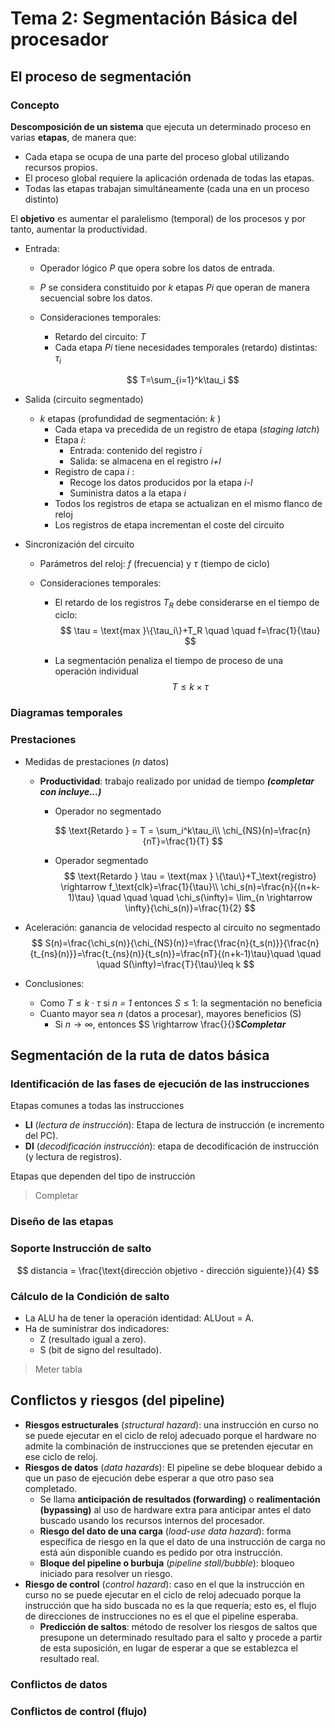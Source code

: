 # Tema 2: Segmentación Básica del procesador

## El proceso de segmentación

### Concepto

**Descomposición de un sistema** que ejecuta un determinado proceso en varias **etapas**, de manera que:

* Cada etapa se ocupa de una parte del proceso global utilizando recursos propios. 
* El proceso global requiere la aplicación ordenada de todas las etapas. 
* Todas las etapas trabajan simultáneamente (cada una en un proceso distinto)

El **objetivo** es aumentar el paralelismo (temporal) de los procesos y por tanto, aumentar la productividad.

* Entrada:

  * Operador lógico *P*  que opera sobre los datos de entrada.

  * *P* se considera constituido por *k*  etapas *Pi*  que operan de manera secuencial sobre los datos.

  * Consideraciones temporales:

    * Retardo del circuito: *T*
    * Cada etapa *Pi*  tiene necesidades temporales (retardo) distintas: $\tau_i$

    $$
    T=\sum_{i=1}^k\tau_i
    $$

* Salida (circuito segmentado)

  * *k* etapas (profundidad de segmentación: *k* )
    * Cada etapa va precedida de un registro de etapa (*staging latch*)
    * Etapa *i*:
      * Entrada: contenido del registro *i*
      * Salida: se almacena en el registro *i+l*
    * Registro de capa *i* :
      * Recoge los datos producidos por la etapa *i-l*
      * Suministra datos a la etapa *i*
    * Todos los registros de etapa se actualizan en el mismo flanco de reloj
    * Los registros de etapa incrementan el coste del circuito

* Sincronización del circuito

  * Parámetros del reloj: *f* (frecuencia) y $\tau$ (tiempo de ciclo)

  * Consideraciones temporales:

    * El retardo de los registros $T_R$ debe considerarse en el tiempo de ciclo:
      $$
      \tau = \text{max }\{\tau_i\}+T_R \quad \quad f=\frac{1}{\tau}
      $$

    * La segmentación penaliza el tiempo de proceso de una operación individual
      $$
      T \leq k \times \tau
      $$
      

### Diagramas temporales


### Prestaciones

* Medidas de prestaciones (*n* datos)

  * **Productividad**: trabajo realizado por unidad de tiempo ***(completar con incluye...)***

    * Operador no segmentado

    $$
    \text{Retardo } = T = \sum_i^k\tau_i\\
    \chi_{NS}(n)=\frac{n}{nT}=\frac{1}{T}
    $$

    * Operador segmentado
      $$
      \text{Retardo } \tau = \text{max } \{\tau\}+T_\text{registro} \rightarrow f_\text{clk}=\frac{1}{\tau}\\
      \chi_s(n)=\frac{n}{(n+k-1)\tau} \quad \quad \quad \chi_s(\infty)= \lim_{n \rightarrow \infty}{\chi_s(n)}=\frac{1}{2}
      $$

* Aceleración: ganancia de velocidad respecto al circuito no segmentado
  $$
  S(n)=\frac{\chi_s(n)}{\chi_{NS}(n)}=\frac{\frac{n}{t_s(n)}}{\frac{n}{t_{ns}(n)}}=\frac{t_{ns}(n)}{t_s(n)}=\frac{nT}{(n+k-1)\tau}\quad  \quad \quad S(\infty)=\frac{T}{\tau}\leq k
  $$

* Conclusiones:
  * Como $T\leq k \cdot \tau$ si *n = 1* entonces $S\leq1$: la segmentación no beneficia
  * Cuanto mayor sea *n* (datos a procesar), mayores beneficios (S)
    * Si $n \rightarrow \infty$, entonces $S \rightarrow \frac{}{}$___Completar___

## Segmentación de la ruta de datos básica

### Identificación de las fases de ejecución de las instrucciones
Etapas comunes a todas las instrucciones
* **LI** (*lectura de instrucción*): Etapa de lectura de instrucción (e incremento del PC).
* **DI** (*decodificación instrucción*): etapa de decodificación de instrucción (y lectura de registros).

Etapas que dependen del tipo de instrucción
> Completar


### Diseño de las etapas

### Soporte Instrucción de salto

$$
distancia = \frac{\text{dirección objetivo - dirección siguiente}}{4}
$$

### Cálculo de la Condición de salto
* La ALU ha de tener la operación identidad: ALUout = A.
* Ha de suministrar dos indicadores:
    * Z (resultado igual a zero).
    * S (bit de signo del resultado).

> Meter tabla



## Conflictos y riesgos (del pipeline)
* **Riesgos estructurales** (*structural hazard*): una instrucción en curso no se puede ejecutar en el ciclo de reloj adecuado porque el hardware no admite la combinación de instrucciones que se pretenden ejecutar en ese ciclo de reloj.
* **Riesgos de datos** (*data hazards*): El pipeline se debe bloquear debido a que un paso de ejecución debe esperar a que otro paso sea completado.
    * Se llama **anticipación de resultados (forwarding)** o **realimentación (bypassing)** al uso de hardware extra para anticipar antes el dato buscado usando los recursos internos del procesador.
    * **Riesgo del dato de una carga** (*load-use data hazard*): forma específica de riesgo en la que el dato de una instrucción de carga no está aún disponible cuando es pedido por otra instrucción.
    * **Bloque del pipeline o burbuja** (*pipeline stall/bubble*): bloqueo iniciado para resolver un riesgo. 
* **Riesgo de control** (*control hazard*): caso en el que la instrucción en curso no se puede ejecutar en el ciclo de reloj adecuado porque la instrucción que ha sido buscada no es la que requería; esto es, el flujo de direcciones de instrucciones no es el que el pipeline esperaba.
    * **Predicción de saltos**: método de resolver los riesgos de saltos que presupone un determinado resultado para el salto y procede a partir de esta suposición, en lugar de esperar a que se establezca el resultado real.

### Conflictos de datos



### Conflictos de control (flujo)
